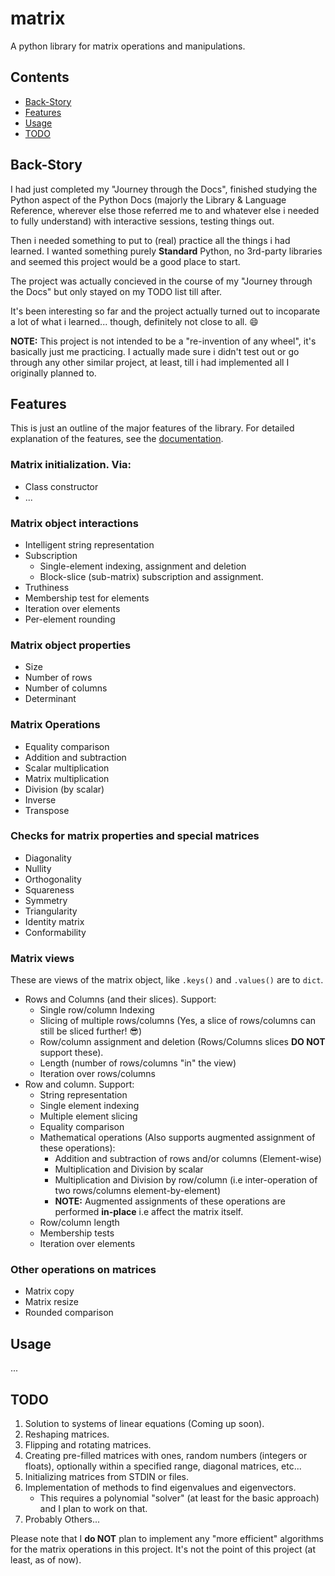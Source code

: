 # matrix

A python library for matrix operations and manipulations.

## Contents

* [Back-Story](#back-story)
* [Features](#features)
* [Usage](#usage)
* [TODO](#todo)

## Back-Story

I had just completed my "Journey through the Docs", finished studying the Python aspect of the Python Docs (majorly the Library & Language Reference, wherever else those referred me to and whatever else i needed to fully understand) with interactive sessions, testing things out.

Then i needed something to put to (real) practice all the things i had learned.
I wanted something purely **Standard** Python, no 3rd-party libraries and seemed this project would be a good place to start.

The project was actually concieved in the course of my "Journey through the Docs" but only stayed on my TODO list till after.

It's been interesting so far and the project actually turned out to incoparate a lot of what i learned... though, definitely not close to all. :smile:

**NOTE:** This project is not intended to be a "re-invention of any wheel", it's basically just me practicing.
I actually made sure i didn't test out or go through any other similar project, at least, till i had implemented all I originally planned to.

## Features

This is just an outline of the major features of the library. For detailed explanation of the features, see the [documentation](docs/index.md).

### Matrix initialization. Via:
* Class constructor
* ...

### Matrix object interactions
* Intelligent string representation
* Subscription
  * Single-element indexing, assignment and deletion
  * Block-slice (sub-matrix) subscription and assignment.
* Truthiness
* Membership test for elements
* Iteration over elements
* Per-element rounding

### Matrix object properties
* Size
* Number of rows
* Number of columns
* Determinant

### Matrix Operations
* Equality comparison
* Addition and subtraction
* Scalar multiplication
* Matrix multiplication
* Division (by scalar)
* Inverse
* Transpose

### Checks for matrix properties and special matrices
* Diagonality
* Nullity
* Orthogonality
* Squareness
* Symmetry
* Triangularity
* Identity matrix
* Conformability

### Matrix views
These are views of the matrix object, like `.keys()` and `.values()` are to `dict`.

* Rows and Columns (and their slices). Support:
  * Single row/column Indexing
  * Slicing of multiple rows/columns (Yes, a slice of rows/columns can still be sliced further! :sunglasses:)
  * Row/column assignment and deletion (Rows/Columns slices **DO NOT** support these).
  * Length (number of rows/columns "in" the view)
  * Iteration over rows/columns
* Row and column. Support:
  * String representation
  * Single element indexing
  * Multiple element slicing
  * Equality comparison
  * Mathematical operations (Also supports augmented assignment of these operations):
    * Addition and subtraction of rows and/or columns (Element-wise)
    * Multiplication and Division by scalar
    * Multiplication and Division by row/column (i.e inter-operation of two rows/columns element-by-element)
    * **NOTE:** Augmented assignments of these operations are performed **in-place** i.e affect the matrix itself.
  * Row/column length
  * Membership tests
  * Iteration over elements

### Other operations on matrices
* Matrix copy
* Matrix resize
* Rounded comparison

## Usage

...

## TODO

1. Solution to systems of linear equations (Coming up soon).
2. Reshaping matrices.
3. Flipping and rotating matrices.
4. Creating pre-filled matrices with ones, random numbers (integers or floats), optionally within a specified range, diagonal matrices, etc...
5. Initializing matrices from STDIN or files.
6. Implementation of methods to find eigenvalues and eigenvectors.
   * This requires a polynomial "solver" (at least for the basic approach) and I plan to work on that.
7. Probably Others...

Please note that I **do NOT** plan to implement any "more efficient" algorithms for the matrix operations in this project. It's not the point of this project (at least, as of now).
